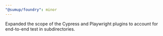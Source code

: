 ```yaml
---
"@sumup/foundry": minor
---
```


Expanded the scope of the Cypress and Playwright plugins to account for end-to-end test in subdirectories.
